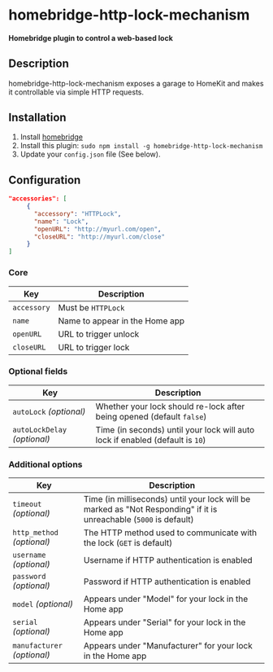 # homebridge-http-lock-mechanism

#### Homebridge plugin to control a web-based lock

## Description

homebridge-http-lock-mechanism exposes a garage to HomeKit and makes it controllable via simple HTTP requests.

## Installation

1. Install [homebridge](https://github.com/nfarina/homebridge#installation-details)
2. Install this plugin: `sudo npm install -g homebridge-http-lock-mechanism`
3. Update your `config.json` file (See below).

## Configuration

```json
"accessories": [
     {
       "accessory": "HTTPLock",
       "name": "Lock",
       "openURL": "http://myurl.com/open",
       "closeURL": "http://myurl.com/close"
     }
]
```

### Core
| Key | Description |
| --- | --- |
| `accessory` | Must be `HTTPLock` |
| `name` | Name to appear in the Home app |
| `openURL` | URL to trigger unlock |
| `closeURL` | URL to trigger lock |

### Optional fields
| Key | Description |
| --- | --- |
| `autoLock` _(optional)_ | Whether your lock should re-lock after being opened (default `false`) |
| `autoLockDelay` _(optional)_ | Time (in seconds) until your lock will auto lock if enabled (default is `10`) |

### Additional options
| Key | Description |
| --- | --- |
| `timeout` _(optional)_ | Time (in milliseconds) until your lock will be marked as "Not Responding" if it is unreachable (`5000` is default) |
| `http_method` _(optional)_ | The HTTP method used to communicate with the lock (`GET` is default) |
| `username` _(optional)_ | Username if HTTP authentication is enabled |
| `password` _(optional)_ | Password if HTTP authentication is enabled |
| `model` _(optional)_ | Appears under "Model" for your lock in the Home app |
| `serial` _(optional)_ | Appears under "Serial" for your lock in the Home app |
| `manufacturer` _(optional)_ | Appears under "Manufacturer" for your lock in the Home app |
